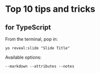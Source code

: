 
# Top 10 tips and tricks 
## for TypeScript

From the terminal, pop in:

  ```yo reveal:slide "Slide Title"```

Available options:

 ```--markdown --attributes --notes```
